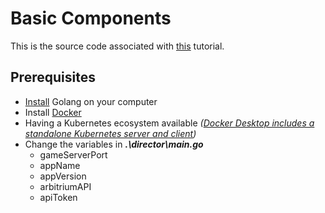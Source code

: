 # Basic Components

This is the source code associated with [this](https://docs.edgegap.com/docs/openmatch/tutorials/basic/open-match-tutorial-basics-introduction) tutorial.


## Prerequisites
* [Install](https://golang.org/dl/) Golang on your computer
* Install [Docker](https://docs.docker.com/docker-for-windows/install/)
* Having a Kubernetes ecosystem available _([Docker Desktop includes a standalone Kubernetes server and client](https://docs.docker.com/docker-for-windows/kubernetes/))_
* Change the variables in ***.\director\main.go***
    * gameServerPort
    * appName
    * appVersion
    * arbitriumAPI
    * apiToken
